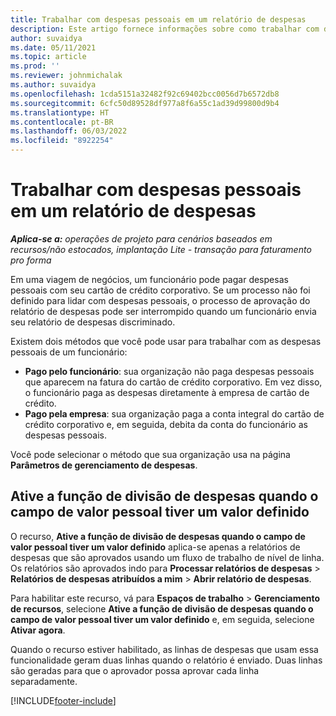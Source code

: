 ```yaml
---
title: Trabalhar com despesas pessoais em um relatório de despesas
description: Este artigo fornece informações sobre como trabalhar com despesas pessoais incorridas por funcionários durante viagens de negócios.
author: suvaidya
ms.date: 05/11/2021
ms.topic: article
ms.prod: ''
ms.reviewer: johnmichalak
ms.author: suvaidya
ms.openlocfilehash: 1cda5151a32482f92c69402bcc0056d7b6572db8
ms.sourcegitcommit: 6cfc50d89528df977a8f6a55c1ad39d99800d9b4
ms.translationtype: HT
ms.contentlocale: pt-BR
ms.lasthandoff: 06/03/2022
ms.locfileid: "8922254"
---
```

# <a name="work-with-personal-expenses-on-an-expense-report"></a>Trabalhar com despesas pessoais em um relatório de despesas

_**Aplica-se a:** operações de projeto para cenários baseados em recursos/não estocados, implantação Lite - transação para faturamento pro forma_

Em uma viagem de negócios, um funcionário pode pagar despesas pessoais com seu cartão de crédito corporativo. Se um processo não foi definido para lidar com despesas pessoais, o processo de aprovação do relatório de despesas pode ser interrompido quando um funcionário envia seu relatório de despesas discriminado.

Existem dois métodos que você pode usar para trabalhar com as despesas pessoais de um funcionário:

  - **Pago pelo funcionário**: sua organização não paga despesas pessoais que aparecem na fatura do cartão de crédito corporativo. Em vez disso, o funcionário paga as despesas diretamente à empresa de cartão de crédito. 
  - **Pago pela empresa**: sua organização paga a conta integral do cartão de crédito corporativo e, em seguida, debita da conta do funcionário as despesas pessoais.

Você pode selecionar o método que sua organização usa na página **Parâmetros de gerenciamento de despesas**.


## <a name="enable-split-expense-function-when-personal-amount-field-has-value-defined"></a>Ative a função de divisão de despesas quando o campo de valor pessoal tiver um valor definido

O recurso, **Ative a função de divisão de despesas quando o campo de valor pessoal tiver um valor definido** aplica-se apenas a relatórios de despesas que são aprovados usando um fluxo de trabalho de nível de linha. Os relatórios são aprovados indo para **Processar relatórios de despesas** > **Relatórios de despesas atribuídos a mim** > **Abrir relatório de despesas**. 

Para habilitar este recurso, vá para **Espaços de trabalho** > **Gerenciamento de recursos**, selecione **Ative a função de divisão de despesas quando o campo de valor pessoal tiver um valor definido** e, em seguida, selecione **Ativar agora**. 

Quando o recurso estiver habilitado, as linhas de despesas que usam essa funcionalidade geram duas linhas quando o relatório é enviado. Duas linhas são geradas para que o aprovador possa aprovar cada linha separadamente.


[!INCLUDE[footer-include](../includes/footer-banner.md)]
